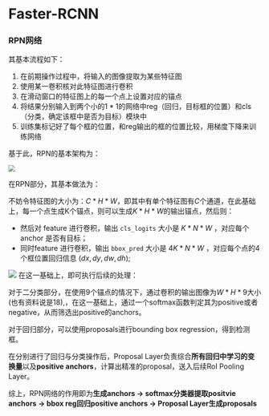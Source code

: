 # Faster-RCNN

### RPN网络

其基本流程如下：

1. 在前期操作过程中，将输入的图像提取为某些特征图
2. 使用某一卷积核对此特征图进行卷积
3. 在滑动窗口的特征图上的每一个点上设置对应的锚点
4. 将结果分别输入到两个小的$1*1$的网络中reg（回归，目标框的位置）和cls（分类，确定该框中是否为目标）模块中
5. 训练集标记好了每个框的位置，和reg输出的框的位置比较，用梯度下降来训练网络

基于此，RPN的基本架构为：

<img src="https://i.loli.net/2021/07/15/woFcpEzMbALfJPQ.jpg" style="zoom:80%;" />

在RPN部分，其基本做法为：

不妨令特征图的大小为：$C*H*W$，即其中有单个特征图有$C$个通道，在此基础上，每一个点生成K个锚点，则可以生成$K*H*W$的输出锚点，然后则：

- 然后对 feature 进行卷积，输出 `cls_logits` 大小是 $K*N*W$ ，对应每个 anchor 是否有目标；
- 同时feature 进行卷积，输出 `bbox_pred` 大小是  $4K*N*W$  ，对应每个点的4个框位置回归信息 $(dx,dy,dw,dh)$;

<img src="https://i.loli.net/2021/07/15/Orq6nPy7hRZmuGd.png" style="zoom:100%;" />
在这一基础上，即可执行后续的处理：

对于二分类部分，在使用9个锚点的情况下，通过卷积的输出图像为$W*H*9$大小(也有资料说是18),，在这一基础上，通过一个softmax函数判定其为positive或者negative，从而筛选出positive的anchors。

对于回归部分，可以使用proposals进行bounding box regression，得到检测框。



在分别进行了回归与分类操作后，Proposal Layer负责综合**所有回归中学习的变换量**以及**positive anchors**，计算出精准的proposal，送入后续RoI Pooling Layer。



综上，RPN网络的作用即为**生成anchors -> softmax分类器提取positvie anchors -> bbox reg回归positive anchors -> Proposal Layer生成proposals**

